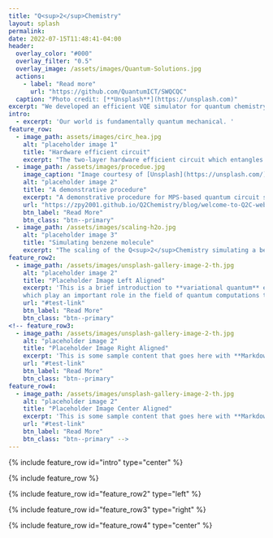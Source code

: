 ```yaml
---
title: "Q<sup>2</sup>Chemistry"
layout: splash
permalink: 
date: 2022-07-15T11:48:41-04:00
header:
  overlay_color: "#000"
  overlay_filter: "0.5"
  overlay_image: /assets/images/Quantum-Solutions.jpg
  actions:
    - label: "Read more"
      url: "https://github.com/QuantumICT/SWQCQC"
  caption: "Photo credit: [**Unsplash**](https://unsplash.com)"
excerpt: "We developed an efficient VQE simulator for quantum chemistry named <i>Q<sup>2</sup>Chemistry</i>>. Read more to check our code example"
intro: 
  - excerpt: 'Our world is fundamentally quantum mechanical. '
feature_row:
  - image_path: assets/images/circ_hea.jpg
    alt: "placeholder image 1"
    title: "Hardware efficient circuit"
    excerpt: "The two-layer hardware efficient circuit which entangles all neighbouring qubits using the <b>controlled-U</b>> gate"
  - image_path: /assets/images/procedue.jpg
    image_caption: "Image courtesy of [Unsplash](https://unsplash.com/)"
    alt: "placeholder image 2"
    title: "A demonstrative procedure"
    excerpt: "A demonstrative procedure for MPS-based quantum circuit simulation"
    url: "https://zpy2001.github.io/Q2Chemistry/blog/welcome-to-Q2C-web/"
    btn_label: "Read More"
    btn_class: "btn--primary"
  - image_path: /assets/images/scaling-h2o.jpg
    alt: "placeholder image 3"
    title: "Simulating benzene molecule"
    excerpt: "The scaling of the Q<sup>2</sup>Chemistry simulating a benzene molecule (STO-3G basis set) using the Julia MPS backend"
feature_row2:
  - image_path: /assets/images/unsplash-gallery-image-2-th.jpg
    alt: "placeholder image 2"
    title: "Placeholder Image Left Aligned"
    excerpt: 'This is a brief introduction to **variational quantum** eigensolver and **noisy intermediate quantum**, 
    which play an important role in the field of quantum computations today'
    url: "#test-link"
    btn_label: "Read More"
    btn_class: "btn--primary"
<!-- feature_row3:
  - image_path: /assets/images/unsplash-gallery-image-2-th.jpg
    alt: "placeholder image 2"
    title: "Placeholder Image Right Aligned"
    excerpt: 'This is some sample content that goes here with **Markdown** formatting. Right aligned with `type="right"`'
    url: "#test-link"
    btn_label: "Read More"
    btn_class: "btn--primary"
feature_row4:
  - image_path: /assets/images/unsplash-gallery-image-2-th.jpg
    alt: "placeholder image 2"
    title: "Placeholder Image Center Aligned"
    excerpt: 'This is some sample content that goes here with **Markdown** formatting. Centered with `type="center"`'
    url: "#test-link"
    btn_label: "Read More"
    btn_class: "btn--primary" -->
---
```


{% include feature_row id="intro" type="center" %}

{% include feature_row %}

{% include feature_row id="feature_row2" type="left" %}

{% include feature_row id="feature_row3" type="right" %}

{% include feature_row id="feature_row4" type="center" %}